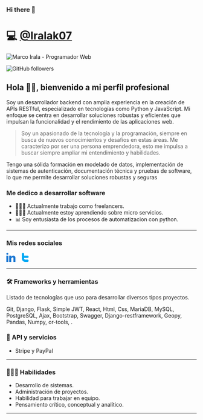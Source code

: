 ### Hi there 👋

# :computer: [@Iralak07](https://github.com/Iralak07)

![Marco Irala - Programador Web](https://www.michaelpage.com.au/sites/michaelpage.com.au/files/styles/advice_node_desktop/public/2022-01/Software%20Developer.jpg.webp?itok=FMZ_gBBGg)

![GitHub followers](https://img.shields.io/github/followers/Iralak07?label=Follow%20me%20on%20GitHub&style=for-the-badge)


## Hola 👋🏻, bienvenido a mi perfil profesional

Soy un desarrollador backend con amplia experiencia en la creación de APIs RESTful, especializado en tecnologías como Python y JavaScript. Mi enfoque se centra en desarrollar soluciones robustas y eficientes que impulsan la funcionalidad y el rendimiento de las aplicaciones web.

> Soy un apasionado de la tecnología y la programación, siempre en busca de nuevos conocimientos y desafíos en estas áreas. Me caracterizo por ser una persona emprendedora, esto me impulsa a buscar siempre ampliar mi entendimiento y habilidades. 

Tengo una sólida formación en modelado de datos, implementación de sistemas de autenticación, documentación técnica y pruebas de software, lo que me permite desarrollar soluciones robustas y seguras

### Me dedico a desarrollar software

- 👨🏻‍💻 Actualmente trabajo como freelancers.
- 👨🏻‍🔬 Actualmente estoy aprendiendo sobre micro servicios.
- 📊 Soy entusiasta de los procesos de automatizacion con python.

---


### Mis redes sociales

[<img src='https://github.com/lgzarturo/lgzarturo/raw/master/assets/linkedin.png' alt='LinkedIn' width='24' style='width:24px; margin-right: 10px;'/>](https://www.linkedin.com/in/marco-irala-664794a1/)
[<img src='https://github.com/lgzarturo/lgzarturo/raw/master/assets/twitter.png' alt='Twitter' width='24' style='width:24px; margin-right: 10px;'/>](https://twitter.com/Mr07_200)


---

### 🛠 Frameworks y herramientas

Listado de tecnologías que uso para desarrollar diversos tipos proyectos.

Git, Django, Flask, Simple JWT, React, Html, Css, MariaDB, MySQL, PostgreSQL, Ajax, Bootstrap, Swagger, Django-restframework, Geopy, Pandas, Numpy, or-tools, .

### 🚀 API y servicios

- Stripe y PayPal

---

### 👨🏻‍🚀 Habilidades

- Desarrollo de sistemas.
- Administración de proyectos.
- Habilidad para trabajar en equipo.
- Pensamiento crítico, conceptual y analítico.

---

